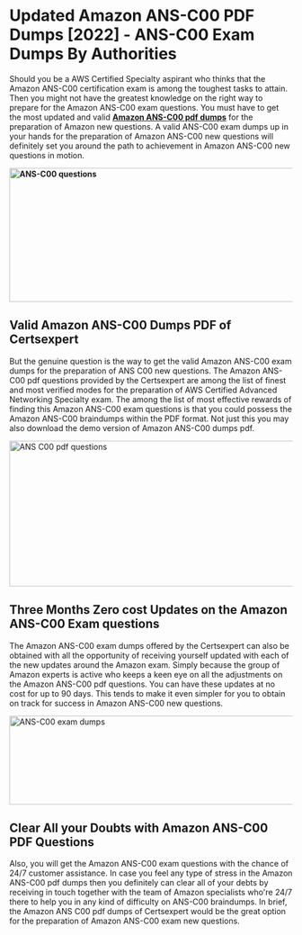 <h1><strong>Updated Amazon ANS-C00 PDF Dumps [2022] - ANS-C00 Exam Dumps By Authorities&nbsp;</strong></h1>
<p><span style="font-weight: 400;">Should you be a AWS Certified Specialty aspirant who thinks that the Amazon ANS-C00 certification exam is among the toughest tasks to attain. Then you might not have the greatest knowledge on the right way to prepare for the Amazon ANS-C00 exam questions. You must have to get the most updated and valid <strong><a href="https://www.certsexpert.com/ANS-C00-pdf-questions.html">Amazon ANS-C00 pdf dumps</a></strong> for the preparation of Amazon new questions. A valid  ANS-C00 exam dumps up in your hands for the preparation of Amazon ANS-C00 new questions will definitely set you around the path to achievement in Amazon ANS-C00 new questions in motion.</span></p>
<p><span style="font-weight: 400;"><strong><img style="display: block; margin-left: auto; margin-right: auto;" src="https://i.ibb.co/QXh983F/73475278-2429792180625311-4586132736837681152-n.jpg" alt="ANS-C00 questions" width="632" height="238" /></strong></span></p>
<h2><strong>Valid Amazon ANS-C00 Dumps PDF of Certsexpert</strong></h2>
<p><span style="font-weight: 400;">But the genuine question is the way to get the valid Amazon ANS-C00 exam dumps for the preparation of ANS C00 new questions. The Amazon ANS-C00 pdf questions provided by the Certsexpert are among the list of finest and most verified modes for the preparation of AWS Certified Advanced Networking Specialty exam. The among the list of most effective rewards of finding this Amazon ANS-C00 exam questions is that you could possess the Amazon ANS-C00 braindumps within the PDF format. Not just this you may also download the demo version of Amazon ANS-C00 dumps pdf.</span></p>
<p><span style="font-weight: 400;"><img style="display: block; margin-left: auto; margin-right: auto;" src="https://i.ibb.co/Jd8hN2L/76714008-3182067705200142-8735104740007870464-n.jpg" alt="ANS C00 pdf questions" width="701" height="259" /></span></p>
<h2><strong>Three Months Zero cost Updates on the Amazon ANS-C00 Exam questions</strong></h2>
<p><span style="font-weight: 400;">The Amazon ANS-C00 exam dumps offered by the Certsexpert can also be obtained with all the opportunity of receiving yourself updated with each of the new updates around the Amazon exam. Simply because the group of Amazon experts is active who keeps a keen eye on all the adjustments on the Amazon ANS-C00 pdf questions. You can have these updates at no cost for up to 90 days. This tends to make it even simpler for you to obtain on track for success in Amazon ANS-C00 new questions.</span></p>
<p><span style="font-weight: 400;"><a href="https://www.certsexpert.com/ANS-C00-pdf-questions.html"><img style="display: block; margin-left: auto; margin-right: auto;" src="https://i.ibb.co/TMnKrkJ/75398236-424489711531572-5064688549987614720-n.jpg" alt="ANS-C00 exam dumps" width="714" height="158" /></a></span></p>
<h2><strong>Clear All your Doubts with Amazon ANS-C00 PDF Questions</strong></h2>
<p>Also, you will get the Amazon ANS-C00 exam questions with the chance of 24/7 customer assistance. In case you feel any type of stress in the Amazon ANS-C00 pdf dumps then you definitely can clear all of your debts by receiving in touch together with the team of Amazon specialists who're 24/7 there to help you in any kind of difficulty on  ANS-C00 braindumps. In brief, the Amazon ANS C00 pdf dumps of Certsexpert would be the great option for the preparation of Amazon ANS-C00 exam new questions.</p>

